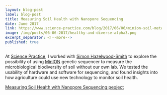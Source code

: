 ```yaml
---
layout: blog-post
label: blog-post
title: Measuring Soil Health with Nanopore Sequencing
date: June 2017
link: https://www.science-practice.com/blog/2017/06/06/minion-soil-metagenomics-experiment/
image: /img/posts/06-06-2017/healthy-and-diverse-alpha3.png
excerpt_separator: <!--more-->
published: true
---
```


At [Science Practice](https://www.science-practice.com/), I worked with [Simon Hazelwood-Smith](https://www.linkedin.com/in/simon-hazelwood-smith/) to explore the possibility of using [MinION](https://nanoporetech.com/products/minion) genetic sequencer to measure the microbiological biodiversity of soil without our own lab. We tested the usability of hardware and software for sequencing, and found insights into how agriculture could use new technology to monitor soil health.

<!--more-->

[Measuring Soil Health with Nanopore Sequencing peoject](https://www.science-practice.com/blog/2017/06/06/minion-soil-metagenomics-experiment/)
